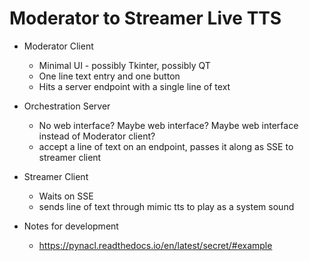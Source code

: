 Moderator to Streamer Live TTS
==============================

* Moderator Client
  * Minimal UI - possibly Tkinter, possibly QT
  * One line text entry and one button
  * Hits a server endpoint with a single line of text

* Orchestration Server
  * No web interface?  Maybe web interface? Maybe web interface instead of Moderator client?
  * accept a line of text on an endpoint, passes it along as SSE to streamer client

* Streamer Client
  * Waits on SSE
  * sends line of text through mimic tts to play as a system sound

* Notes for development
  * https://pynacl.readthedocs.io/en/latest/secret/#example